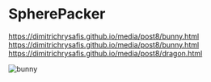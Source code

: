 # SpherePacker

https://dimitrichrysafis.github.io/media/post8/bunny.html
https://dimitrichrysafis.github.io/media/post8/bunny.html
https://dimitrichrysafis.github.io/media/post8/dragon.html

![bunny](bunny.jpg)

